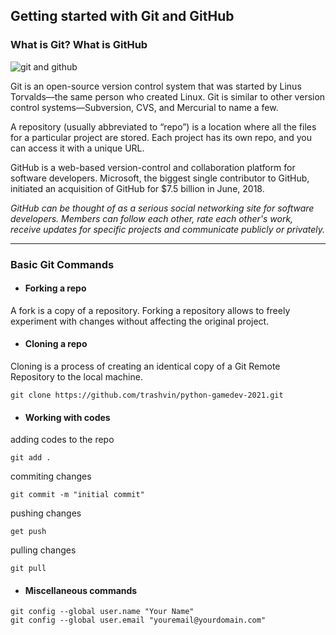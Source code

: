 ## Getting started with Git and GitHub

### What is Git? What is GitHub

![git and github](https://i.imgur.com/G3ow8WV.jpg)

Git is an open-source version control system that was started by Linus Torvalds—the same person who created Linux. Git is similar to other version control systems—Subversion, CVS, and Mercurial to name a few.

A repository (usually abbreviated to “repo”) is a location where all the files for a particular project are stored. Each project has its own repo, and you can access it with a unique URL.

GitHub is a web-based version-control and collaboration platform for software developers. Microsoft, the biggest single contributor to GitHub, initiated an acquisition of GitHub for $7.5 billion in June, 2018.

_GitHub can be thought of as a serious social networking site for software developers. Members can follow each other, rate each other's work, receive updates for specific projects and communicate publicly or privately._

<hr/>

### Basic Git Commands

- #### Forking a repo

A fork is a copy of a repository. Forking a repository allows to freely experiment with changes without affecting the original project.

- #### Cloning a repo

Cloning is a process of creating an identical copy of a Git Remote Repository to the local machine.

```
git clone https://github.com/trashvin/python-gamedev-2021.git
```

- ####  Working with codes

adding codes to the repo

```
git add .
```

commiting changes

```
git commit -m "initial commit"
```

pushing changes

```
get push
```

pulling changes

```
git pull
```
- #### Miscellaneous commands
```
git config --global user.name "Your Name"
git config --global user.email "youremail@yourdomain.com"
```

